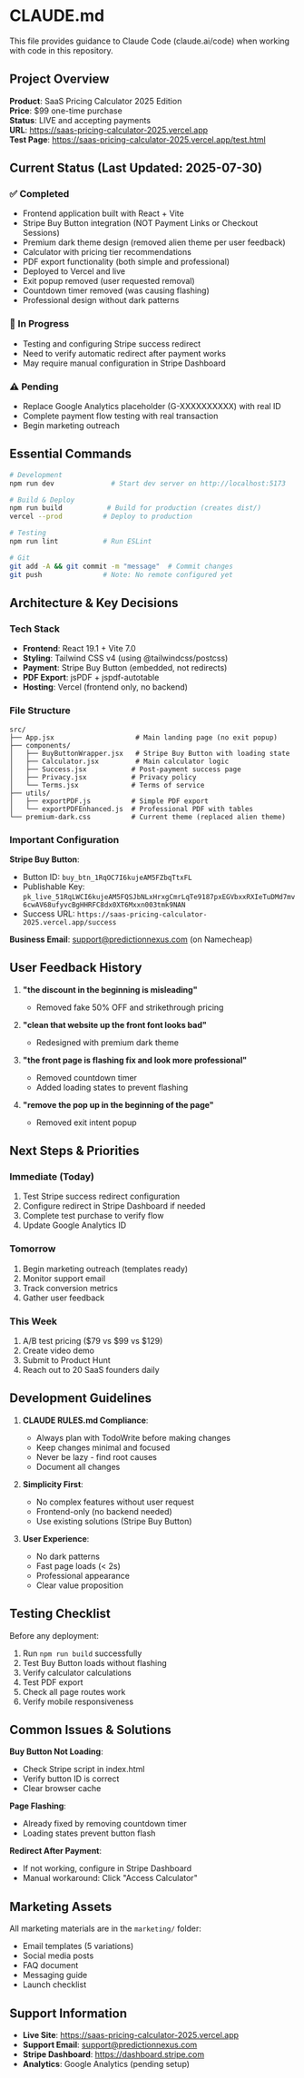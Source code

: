 # CLAUDE.md

This file provides guidance to Claude Code (claude.ai/code) when working with code in this repository.

## Project Overview

**Product**: SaaS Pricing Calculator 2025 Edition  
**Price**: $99 one-time purchase  
**Status**: LIVE and accepting payments  
**URL**: https://saas-pricing-calculator-2025.vercel.app  
**Test Page**: https://saas-pricing-calculator-2025.vercel.app/test.html  

## Current Status (Last Updated: 2025-07-30)

### ✅ Completed
- Frontend application built with React + Vite
- Stripe Buy Button integration (NOT Payment Links or Checkout Sessions)
- Premium dark theme design (removed alien theme per user feedback)
- Calculator with pricing tier recommendations
- PDF export functionality (both simple and professional)
- Deployed to Vercel and live
- Exit popup removed (user requested removal)
- Countdown timer removed (was causing flashing)
- Professional design without dark patterns

### 🔄 In Progress
- Testing and configuring Stripe success redirect
- Need to verify automatic redirect after payment works
- May require manual configuration in Stripe Dashboard

### ⚠️ Pending
- Replace Google Analytics placeholder (G-XXXXXXXXXX) with real ID
- Complete payment flow testing with real transaction
- Begin marketing outreach

## Essential Commands

```bash
# Development
npm run dev              # Start dev server on http://localhost:5173

# Build & Deploy
npm run build           # Build for production (creates dist/)
vercel --prod          # Deploy to production

# Testing
npm run lint           # Run ESLint

# Git
git add -A && git commit -m "message"  # Commit changes
git push               # Note: No remote configured yet
```

## Architecture & Key Decisions

### Tech Stack
- **Frontend**: React 19.1 + Vite 7.0
- **Styling**: Tailwind CSS v4 (using @tailwindcss/postcss)
- **Payment**: Stripe Buy Button (embedded, not redirects)
- **PDF Export**: jsPDF + jspdf-autotable
- **Hosting**: Vercel (frontend only, no backend)

### File Structure
```
src/
├── App.jsx                    # Main landing page (no exit popup)
├── components/
│   ├── BuyButtonWrapper.jsx   # Stripe Buy Button with loading state
│   ├── Calculator.jsx         # Main calculator logic
│   ├── Success.jsx           # Post-payment success page
│   ├── Privacy.jsx           # Privacy policy
│   └── Terms.jsx             # Terms of service
├── utils/
│   ├── exportPDF.js          # Simple PDF export
│   └── exportPDFEnhanced.js  # Professional PDF with tables
└── premium-dark.css          # Current theme (replaced alien theme)
```

### Important Configuration

**Stripe Buy Button**:
- Button ID: `buy_btn_1RqOC7I6kujeAM5FZbqTtxFL`
- Publishable Key: `pk_live_51RqLWCI6kujeAM5FQSJbNLxHrxgCmrLqTe9187pxEGVbxxRXIeTuDMd7mv6cwAV68ufyvcBgHHRFC8dx0XT6Mxxn003tmk9NAN`
- Success URL: `https://saas-pricing-calculator-2025.vercel.app/success`

**Business Email**: support@predictionnexus.com (on Namecheap)

## User Feedback History

1. **"the discount in the beginning is misleading"** 
   - Removed fake 50% OFF and strikethrough pricing
   
2. **"clean that website up the front font looks bad"**
   - Redesigned with premium dark theme
   
3. **"the front page is flashing fix and look more professional"**
   - Removed countdown timer
   - Added loading states to prevent flashing
   
4. **"remove the pop up in the beginning of the page"**
   - Removed exit intent popup

## Next Steps & Priorities

### Immediate (Today)
1. Test Stripe success redirect configuration
2. Configure redirect in Stripe Dashboard if needed
3. Complete test purchase to verify flow
4. Update Google Analytics ID

### Tomorrow
1. Begin marketing outreach (templates ready)
2. Monitor support email
3. Track conversion metrics
4. Gather user feedback

### This Week
1. A/B test pricing ($79 vs $99 vs $129)
2. Create video demo
3. Submit to Product Hunt
4. Reach out to 20 SaaS founders daily

## Development Guidelines

1. **CLAUDE RULES.md Compliance**:
   - Always plan with TodoWrite before making changes
   - Keep changes minimal and focused
   - Never be lazy - find root causes
   - Document all changes

2. **Simplicity First**:
   - No complex features without user request
   - Frontend-only (no backend needed)
   - Use existing solutions (Stripe Buy Button)

3. **User Experience**:
   - No dark patterns
   - Fast page loads (< 2s)
   - Professional appearance
   - Clear value proposition

## Testing Checklist

Before any deployment:
1. Run `npm run build` successfully
2. Test Buy Button loads without flashing
3. Verify calculator calculations
4. Test PDF export
5. Check all page routes work
6. Verify mobile responsiveness

## Common Issues & Solutions

**Buy Button Not Loading**:
- Check Stripe script in index.html
- Verify button ID is correct
- Clear browser cache

**Page Flashing**:
- Already fixed by removing countdown timer
- Loading states prevent button flash

**Redirect After Payment**:
- If not working, configure in Stripe Dashboard
- Manual workaround: Click "Access Calculator"

## Marketing Assets

All marketing materials are in the `marketing/` folder:
- Email templates (5 variations)
- Social media posts
- FAQ document
- Messaging guide
- Launch checklist

## Support Information

- **Live Site**: https://saas-pricing-calculator-2025.vercel.app
- **Support Email**: support@predictionnexus.com
- **Stripe Dashboard**: https://dashboard.stripe.com
- **Analytics**: Google Analytics (pending setup)